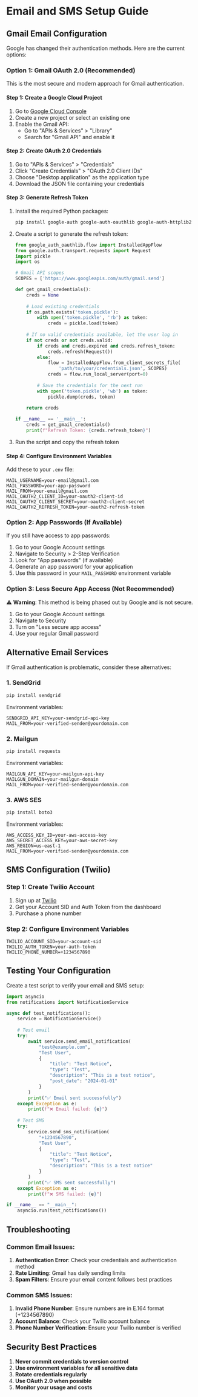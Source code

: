 # Email and SMS Setup Guide

## Gmail Email Configuration

Google has changed their authentication methods. Here are the current options:

### Option 1: Gmail OAuth 2.0 (Recommended)

This is the most secure and modern approach for Gmail authentication.

#### Step 1: Create a Google Cloud Project
1. Go to [Google Cloud Console](https://console.cloud.google.com/)
2. Create a new project or select an existing one
3. Enable the Gmail API:
   - Go to "APIs & Services" > "Library"
   - Search for "Gmail API" and enable it

#### Step 2: Create OAuth 2.0 Credentials
1. Go to "APIs & Services" > "Credentials"
2. Click "Create Credentials" > "OAuth 2.0 Client IDs"
3. Choose "Desktop application" as the application type
4. Download the JSON file containing your credentials

#### Step 3: Generate Refresh Token
1. Install the required Python packages:
   ```bash
   pip install google-auth google-auth-oauthlib google-auth-httplib2
   ```

2. Create a script to generate the refresh token:
   ```python
   from google_auth_oauthlib.flow import InstalledAppFlow
   from google.auth.transport.requests import Request
   import pickle
   import os

   # Gmail API scopes
   SCOPES = ['https://www.googleapis.com/auth/gmail.send']

   def get_gmail_credentials():
       creds = None
       
       # Load existing credentials
       if os.path.exists('token.pickle'):
           with open('token.pickle', 'rb') as token:
               creds = pickle.load(token)
       
       # If no valid credentials available, let the user log in
       if not creds or not creds.valid:
           if creds and creds.expired and creds.refresh_token:
               creds.refresh(Request())
           else:
               flow = InstalledAppFlow.from_client_secrets_file(
                   'path/to/your/credentials.json', SCOPES)
               creds = flow.run_local_server(port=0)
           
           # Save the credentials for the next run
           with open('token.pickle', 'wb') as token:
               pickle.dump(creds, token)
       
       return creds

   if __name__ == '__main__':
       creds = get_gmail_credentials()
       print(f"Refresh Token: {creds.refresh_token}")
   ```

3. Run the script and copy the refresh token

#### Step 4: Configure Environment Variables
Add these to your `.env` file:
```
MAIL_USERNAME=your-email@gmail.com
MAIL_PASSWORD=your-app-password
MAIL_FROM=your-email@gmail.com
MAIL_OAUTH2_CLIENT_ID=your-oauth2-client-id
MAIL_OAUTH2_CLIENT_SECRET=your-oauth2-client-secret
MAIL_OAUTH2_REFRESH_TOKEN=your-oauth2-refresh-token
```

### Option 2: App Passwords (If Available)

If you still have access to app passwords:

1. Go to your Google Account settings
2. Navigate to Security > 2-Step Verification
3. Look for "App passwords" (if available)
4. Generate an app password for your application
5. Use this password in your `MAIL_PASSWORD` environment variable

### Option 3: Less Secure App Access (Not Recommended)

⚠️ **Warning**: This method is being phased out by Google and is not secure.

1. Go to your Google Account settings
2. Navigate to Security
3. Turn on "Less secure app access"
4. Use your regular Gmail password

## Alternative Email Services

If Gmail authentication is problematic, consider these alternatives:

### 1. SendGrid
```bash
pip install sendgrid
```

Environment variables:
```
SENDGRID_API_KEY=your-sendgrid-api-key
MAIL_FROM=your-verified-sender@yourdomain.com
```

### 2. Mailgun
```bash
pip install requests
```

Environment variables:
```
MAILGUN_API_KEY=your-mailgun-api-key
MAILGUN_DOMAIN=your-mailgun-domain
MAIL_FROM=your-verified-sender@yourdomain.com
```

### 3. AWS SES
```bash
pip install boto3
```

Environment variables:
```
AWS_ACCESS_KEY_ID=your-aws-access-key
AWS_SECRET_ACCESS_KEY=your-aws-secret-key
AWS_REGION=us-east-1
MAIL_FROM=your-verified-sender@yourdomain.com
```

## SMS Configuration (Twilio)

### Step 1: Create Twilio Account
1. Sign up at [Twilio](https://www.twilio.com/)
2. Get your Account SID and Auth Token from the dashboard
3. Purchase a phone number

### Step 2: Configure Environment Variables
```
TWILIO_ACCOUNT_SID=your-account-sid
TWILIO_AUTH_TOKEN=your-auth-token
TWILIO_PHONE_NUMBER=+1234567890
```

## Testing Your Configuration

Create a test script to verify your email and SMS setup:

```python
import asyncio
from notifications import NotificationService

async def test_notifications():
    service = NotificationService()
    
    # Test email
    try:
        await service.send_email_notification(
            "test@example.com",
            "Test User",
            {
                "title": "Test Notice",
                "type": "Test",
                "description": "This is a test notice",
                "post_date": "2024-01-01"
            }
        )
        print("✅ Email sent successfully")
    except Exception as e:
        print(f"❌ Email failed: {e}")
    
    # Test SMS
    try:
        service.send_sms_notification(
            "+1234567890",
            "Test User",
            {
                "title": "Test Notice",
                "type": "Test",
                "description": "This is a test notice"
            }
        )
        print("✅ SMS sent successfully")
    except Exception as e:
        print(f"❌ SMS failed: {e}")

if __name__ == "__main__":
    asyncio.run(test_notifications())
```

## Troubleshooting

### Common Email Issues:
1. **Authentication Error**: Check your credentials and authentication method
2. **Rate Limiting**: Gmail has daily sending limits
3. **Spam Filters**: Ensure your email content follows best practices

### Common SMS Issues:
1. **Invalid Phone Number**: Ensure numbers are in E.164 format (+1234567890)
2. **Account Balance**: Check your Twilio account balance
3. **Phone Number Verification**: Ensure your Twilio number is verified

## Security Best Practices

1. **Never commit credentials to version control**
2. **Use environment variables for all sensitive data**
3. **Rotate credentials regularly**
4. **Use OAuth 2.0 when possible**
5. **Monitor your usage and costs** 